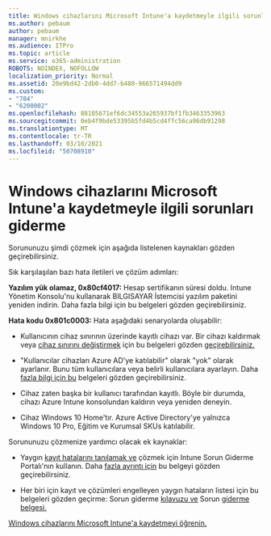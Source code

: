 ```yaml
---
title: Windows cihazlarını Microsoft Intune'a kaydetmeyle ilgili sorunları giderme
ms.author: pebaum
author: pebaum
manager: mnirkhe
ms.audience: ITPro
ms.topic: article
ms.service: o365-administration
ROBOTS: NOINDEX, NOFOLLOW
localization_priority: Normal
ms.assetid: 20e9bd42-2db0-4dd7-b480-966571494dd9
ms.custom:
- "784"
- "6200002"
ms.openlocfilehash: 88105671ef6dc34553a265937bf1fb3463353963
ms.sourcegitcommit: 0eb4f9bde53395b5fd4b5cd4ffc56ca96db91298
ms.translationtype: MT
ms.contentlocale: tr-TR
ms.lasthandoff: 03/10/2021
ms.locfileid: "50708910"
---
```

# <a name="troubleshoot-issues-with-enrolling-windows-devices-in-microsoft-intune"></a>Windows cihazlarını Microsoft Intune'a kaydetmeyle ilgili sorunları giderme

Sorununuzu şimdi çözmek için aşağıda listelenen kaynakları gözden geçirebilirsiniz.
  
Sık karşılaşılan bazı hata iletileri ve çözüm adımları:
  
 **Yazılım yük olamaz, 0x80cf4017:** Hesap sertifikanın süresi doldu. Intune Yönetim Konsolu'nu kullanarak BILGISAYAR İstemcisi yazılım paketini yeniden indirin. Daha fazla bilgi için bu belgeleri gözden geçirebilirsiniz.
  
 **Hata kodu 0x801c0003:** Hata aşağıdaki senaryolarda oluşabilir:
  
-  Kullanıcının cihaz sınırının üzerinde kayıtlı cihazı var. Bir cihazı kaldırmak veya [cihaz sınırını değiştirmek](https://docs.microsoft.com/intune/devices-wipe) için bu belgeleri gözden [geçirebilirsiniz.](https://docs.microsoft.com/intune/enrollment-restrictions-set#set-device-limit-restrictions)

-  "Kullanıcılar cihazları Azure AD'ye katılabilir" olarak "yok" olarak ayarlanır. Bunu tüm kullanıcılara veya belirli kullanıcılara ayarlayın. Daha [fazla bilgi için bu](https://docs.microsoft.com/azure/active-directory/device-management-azure-portal#configure-device-settings) belgeleri gözden geçirebilirsiniz.

-  Cihaz zaten başka bir kullanıcı tarafından kayıtlı. Böyle bir durumda, cihazı Azure Intune konsolundan kaldırın veya yeniden deneyin.

-  Cihaz Windows 10 Home'tır. Azure Active Directory'ye yalnızca Windows 10 Pro, Eğitim ve Kurumsal SKUs katılabilir.

Sorununuzu çözmenize yardımcı olacak ek kaynaklar:
  
-  Yaygın [kayıt hatalarını tanılamak ve](https://devicemanagement.microsoft.com/#blade/Microsoft_Intune_DeviceSettings/TroubleshootBlade) çözmek için Intune Sorun Giderme Portalı'nın kullanın. Daha [fazla ayrıntı için](https://docs.microsoft.com/intune/help-desk-operators) bu belgeyi gözden geçirebilirsiniz.

-  Her biri için kayıt ve çözümleri engelleyen yaygın hataların listesi için bu belgeleri gözden geçirme: Sorun giderme [kılavuzu ve](https://support.microsoft.com/help/4089533/troubleshooting-windows-device-enrollment-problems-in-microsoft-intune) Sorun [giderme belgesi.](https://docs.microsoft.com/troubleshoot/mem/intune/troubleshoot-device-enrollment-in-intune)

[Windows cihazlarını Microsoft Intune'a kaydetmeyi öğrenin.](https://docs.microsoft.com/intune/windows-enroll)
